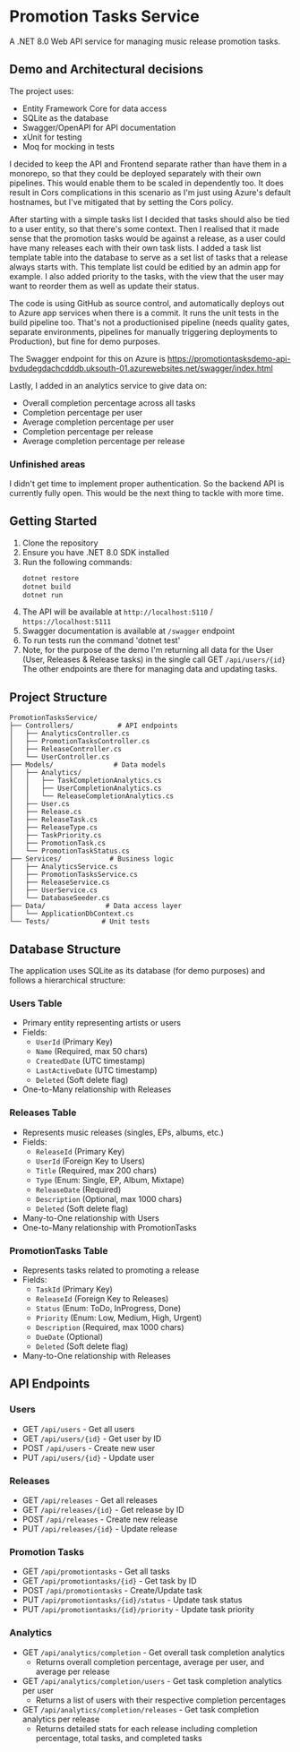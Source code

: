 # Promotion Tasks Service

A .NET 8.0 Web API service for managing music release promotion tasks.

## Demo and Architectural decisions

The project uses:

- Entity Framework Core for data access
- SQLite as the database
- Swagger/OpenAPI for API documentation
- xUnit for testing
- Moq for mocking in tests

I decided to keep the API and Frontend separate rather than have them in a monorepo, so that they could be deployed separately with their own pipelines. This would enable them to be scaled in dependently too. It does result in Cors complications in this scenario as I'm just using Azure's default hostnames, but I've mitigated that by setting the Cors policy.

After starting with a simple tasks list I decided that tasks should also be tied to a user entity, so that there's some context.
Then I realised that it made sense that the promotion tasks would be against a release, as a user could have many releases each with their own task lists.
I added a task list template table into the database to serve as a set list of tasks that a release always starts with. This template list could be editied by an admin app for example.
I also added priority to the tasks, with the view that the user may want to reorder them as well as update their status.

The code is using GitHub as source control, and automatically deploys out to Azure app services when there is a commit.
It runs the unit tests in the build pipeline too.
That's not a productionised pipeline (needs quality gates, separate environments, pipelines for manually triggering deployments to Production), but fine for demo purposes.

The Swagger endpoint for this on Azure is
https://promotiontasksdemo-api-bvdudegdachcdddb.uksouth-01.azurewebsites.net/swagger/index.html

Lastly, I added in an analytics service to give data on:

- Overall completion percentage across all tasks
- Completion percentage per user
- Average completion percentage per user
- Completion percentage per release
- Average completion percentage per release

### Unfinished areas

I didn't get time to implement proper authentication. So the backend API is currently fully open.
This would be the next thing to tackle with more time.

## Getting Started

1. Clone the repository
2. Ensure you have .NET 8.0 SDK installed
3. Run the following commands:
   ```bash
   dotnet restore
   dotnet build
   dotnet run
   ```
4. The API will be available at `http://localhost:5110` / `https://localhost:5111`
5. Swagger documentation is available at `/swagger` endpoint
6. To run tests run the command 'dotnet test'
7. Note, for the purpose of the demo I'm returning all data for the User (User, Releases & Release tasks) in the single call
   GET `/api/users/{id}`
   The other endpoints are there for managing data and updating tasks.

## Project Structure

```
PromotionTasksService/
├── Controllers/           # API endpoints
│   ├── AnalyticsController.cs
│   ├── PromotionTasksController.cs
│   ├── ReleaseController.cs
│   └── UserController.cs
├── Models/               # Data models
│   ├── Analytics/
│   │   ├── TaskCompletionAnalytics.cs
│   │   ├── UserCompletionAnalytics.cs
│   │   └── ReleaseCompletionAnalytics.cs
│   ├── User.cs
│   ├── Release.cs
│   ├── ReleaseTask.cs
│   ├── ReleaseType.cs
│   ├── TaskPriority.cs
│   ├── PromotionTask.cs
│   └── PromotionTaskStatus.cs
├── Services/            # Business logic
│   ├── AnalyticsService.cs
│   ├── PromotionTasksService.cs
│   ├── ReleaseService.cs
│   ├── UserService.cs
│   └── DatabaseSeeder.cs
├── Data/               # Data access layer
│   └── ApplicationDbContext.cs
└── Tests/             # Unit tests
```

## Database Structure

The application uses SQLite as its database (for demo purposes) and follows a hierarchical structure:

### Users Table

- Primary entity representing artists or users
- Fields:
  - `UserId` (Primary Key)
  - `Name` (Required, max 50 chars)
  - `CreatedDate` (UTC timestamp)
  - `LastActiveDate` (UTC timestamp)
  - `Deleted` (Soft delete flag)
- One-to-Many relationship with Releases

### Releases Table

- Represents music releases (singles, EPs, albums, etc.)
- Fields:
  - `ReleaseId` (Primary Key)
  - `UserId` (Foreign Key to Users)
  - `Title` (Required, max 200 chars)
  - `Type` (Enum: Single, EP, Album, Mixtape)
  - `ReleaseDate` (Required)
  - `Description` (Optional, max 1000 chars)
  - `Deleted` (Soft delete flag)
- Many-to-One relationship with Users
- One-to-Many relationship with PromotionTasks

### PromotionTasks Table

- Represents tasks related to promoting a release
- Fields:
  - `TaskId` (Primary Key)
  - `ReleaseId` (Foreign Key to Releases)
  - `Status` (Enum: ToDo, InProgress, Done)
  - `Priority` (Enum: Low, Medium, High, Urgent)
  - `Description` (Required, max 1000 chars)
  - `DueDate` (Optional)
  - `Deleted` (Soft delete flag)
- Many-to-One relationship with Releases

## API Endpoints

### Users

- GET `/api/users` - Get all users
- GET `/api/users/{id}` - Get user by ID
- POST `/api/users` - Create new user
- PUT `/api/users/{id}` - Update user

### Releases

- GET `/api/releases` - Get all releases
- GET `/api/releases/{id}` - Get release by ID
- POST `/api/releases` - Create new release
- PUT `/api/releases/{id}` - Update release

### Promotion Tasks

- GET `/api/promotiontasks` - Get all tasks
- GET `/api/promotiontasks/{id}` - Get task by ID
- POST `/api/promotiontasks` - Create/Update task
- PUT `/api/promotiontasks/{id}/status` - Update task status
- PUT `/api/promotiontasks/{id}/priority` - Update task priority

### Analytics

- GET `/api/analytics/completion` - Get overall task completion analytics
  - Returns overall completion percentage, average per user, and average per release
- GET `/api/analytics/completion/users` - Get task completion analytics per user
  - Returns a list of users with their respective completion percentages
- GET `/api/analytics/completion/releases` - Get task completion analytics per release
  - Returns detailed stats for each release including completion percentage, total tasks, and completed tasks

